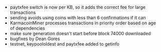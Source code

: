 * paytxfee switch is now per KB, so it adds the correct fee for large transactions
* sending avoids using coins with less than 6 confirmations if it can
* KarmacoinMiner processes transactions in priority order based on age of dependencies
* make sure generation doesn't start before block 74000 downloaded
* bugfixes by Dean Gores
* testnet, keypoololdest and paytxfee added to getinfo
